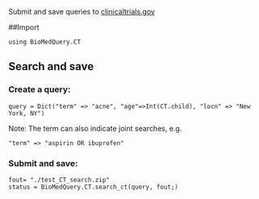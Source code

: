 Submit and save queries to [clinicaltrials.gov](https://clinicaltrials.gov/)

##Import
```
using BioMedQuery.CT
```

## Search and save

### Create a query:

```
query = Dict("term" => "acne", "age"=>Int(CT.child), "locn" => "New York, NY")
```
Note: The term can also indicate joint searches, e.g.

```
"term" => "aspirin OR ibuprofen"
```

### Submit and save:

```
fout= "./test_CT_search.zip"
status = BioMedQuery.CT.search_ct(query, fout;)
```

